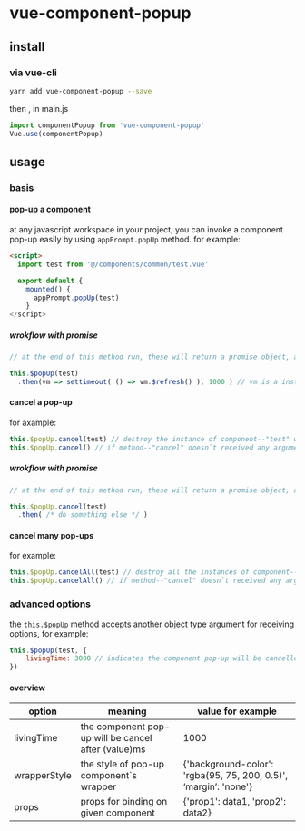 # vue-component-popup

## install
### via vue-cli
``` bash
yarn add vue-component-popup --save
```
then , in main.js
``` javascript
import componentPopup from 'vue-component-popup'
Vue.use(componentPopup)
```
## usage
### basis
#### pop-up a component
at any javascript workspace in your project, you can invoke a component pop-up easily by using ``` appPrompt.popUp ```  method. for example: 
``` html
<script>
  import test from '@/components/common/test.vue'

  export default {
    mounted() {
      appPrompt.popUp(test)
    }
</script>
```
##### wrokflow with promise
```javascript
// at the end of this method run, these will return a promise object, and the instance of given component in arguments will be resolved while the instance being mounted.

this.$popUp(test)
  .then(vm => settimeout( () => vm.$refresh() ), 1000 ) // vm is a instance of test
```


#### cancel a pop-up
for axample:
``` javascript
this.$popUp.cancel(test) // destroy the instance of component--"test" with its wrapper.
this.$popUp.cancel() // if method--"cancel" doesn`t received any argument, it will destroy the lastest popped component.
```
##### wrokflow with promise
```javascript
// at the end of this method run, these will return a promise object, and undefineded will be resolved while the instance being destroyed.

this.$popUp.cancel(test)
  .then( /* do something else */ )
```

#### cancel many pop-ups
for example:
``` javascript
this.$popUp.cancelAll(test) // destroy all the instances of component--"test" with these wrappers
this.$popUp.cancelAll() // if method--"cancel" doesn`t received any argument, it will destroy all popped components.
```

### advanced options
the ``` this.$popUp ``` method accepts another object type argument for receiving options,
for example:
``` javascript
this.$popUp(test, {
	livingTime: 3000 // indicates the component pop-up will be cancelled after 3000ms.
})
```
#### overview
| option    |  meaning | value for example |
| --------- | -------- | -------- |
| livingTime  | the component pop-up will be cancel after (value)ms | 1000 |
| wrapperStyle | the style of pop-up component`s wrapper| {'background-color': 'rgba(95, 75, 200, 0.5)', ‘margin’: 'none'} |
| props | props for binding on given component | {'prop1': data1, 'prop2': data2} |
